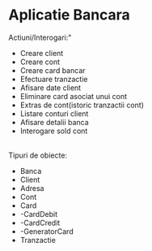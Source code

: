 # Aplicatie Bancara

Actiuni/Interogari:" <br/>
<ul>
<li>	Creare client</li> 
<li>	Creare cont</li>  
<li>	Creare card bancar</li>
<li>	Efectuare tranzactie</li>
<li>	Afisare date client</li>
<li>	Eliminare card asociat unui cont</li> 
<li>	Extras de cont(istoric tranzactii cont)</li>
<li>	Listare conturi client</li>
<li>	Afisare detalii banca</li>
<li>	Interogare sold cont</li> 
</ul>
<br/>
Tipuri de obiecte:<br/>
<ul>
<li>	Banca</li>
<li>	Client</li>
<li>	Adresa</li>
<li>	Cont</li>
<li>	Card</li>
<li>-CardDebit</li>
<li>-CardCredit</li>
<li>-GeneratorCard</li>
<li>	Tranzactie
</ul>












	



